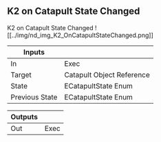 ## K2 on Catapult State Changed
K2 on Catapult State Changed
![[../img/nd_img_K2_OnCatapultStateChanged.png]]

|Inputs||
|--|--|
| In | Exec |
| Target | Catapult Object Reference |
| State | ECatapultState Enum |
| Previous State | ECatapultState Enum |

|Outputs||
|--|--|
| Out | Exec |
